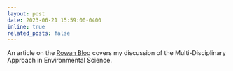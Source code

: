 ```yaml
---
layout: post
date: 2023-06-21 15:59:00-0400
inline: true
related_posts: false
---
```


An article on the [Rowan Blog](https://rowanblog.com/2023/06/impact-of-growing-up-in-mumbai-on-desire-to-major-in-environmental-science/) covers my discussion of the Multi-Disciplinary Approach in Environmental Science. 

